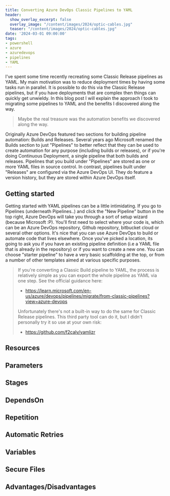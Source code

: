 ```yaml
---
title: Converting Azure DevOps Classic Pipelines to YAML
header:
  show_overlay_excerpt: false
  overlay_image: "/content/images/2024/optic-cables.jpg"
  teaser: "/content/images/2024/optic-cables.jpg"
date: '2024-03-01 09:00:00'
tags:
- powershell
- azure
- azuredevops
- pipelines
- YAML
---
```


 I've spent some time recently recreating some Classic Release pipelines as YAML. My main motivation was to reduce deployment times by having some tasks run in parallel. It is possible to do this via the Classic Release pipelines, but if you have deployments that are complex then things can quickly get unwieldy. In this blog post I will explain the approach I took to migrating some pipelines to YAML and the benefits I discovered along the way.

> Maybe the real treasure was the automation benefits we discovered along the way.

Originally Azure DevOps featured two sections for building pipeline automation: Builds and Releases. Several years ago Microsoft renamed the Builds section to just "Pipelines" to better reflect that they can be used to create automation for any purpose (including builds or releases), or if you're doing Continuous Deployment, a single pipeline that both builds and releases. Pipelines that you build under "Pipelines" are stored as one or more YAML files in source control. In contrast, pipelines built under "Releases" are configured via the Azure DevOps UI. They do feature a version history, but they are stored within Azure DevOps itself.

## Getting started

Getting started with YAML pipelines can be a little intimidating. If you go to Pipelines (underneath Pipelines..) and click the "New Pipeline" button in the top right, Azure DevOps will take you through a sort of setup wizard (because Microsoft :P). You'll first need to select where your code is, which can be an Azure DevOps repository, Github repository, bitbucket cloud or several other options. It's nice that you can use Azure DevOps to build or automate code that lives elsewhere. Once you've picked a location, its going to ask you if you have an existing pipeline definition (i.e a YAML file that is already in the repository) or if you want to create a new one. You can choose "starter pipeline" to have a very basic scaffolding at the top, or from a number of other templates aimed at various specific purposes. 

> If you're converting a Classic Build pipeline to YAML, the process is relatively simple as you can export the whole pipeline as YAML via one step. See the official guidance here:
>
> - https://learn.microsoft.com/en-us/azure/devops/pipelines/migrate/from-classic-pipelines?view=azure-devops
>
> Unfortunately there's not a built-in way to do the  same for Classic Release pipelines. This third party tool can do it, but I didn't personally try it so use at your own risk:
>
> - https://github.com/f2calv/yamlizr



## Resources



## Parameters



## Stages



## DependsOn



## Repetition



## Automatic Retries



## Variables



## Secure Files



## Advantages/Disadvantages

